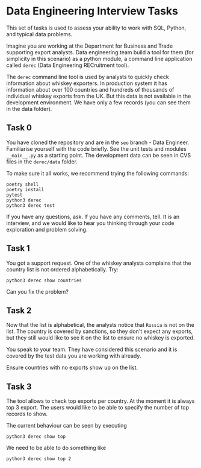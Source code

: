 # Data Engineering Interview Tasks

This set of tasks is used to assess your ability to work with SQL, Python, and typical data problems. 

Imagine you are working at the Department for Business and Trade supporting export analysts. 
Data engineering team build a tool for them (for simplicity in this scenario) as a python module, 
a command line application called `derec` (Data Engineering RECruitment tool).

The `derec` command line tool is used by analysts to quickly check information about whiskey exporters. 
In production system it has information about over 100 countries and hundreds of thousands of individual whiskey exports from the UK. 
But this data is not available in the development environment. 
We have only a few records (you can see them in the data folder). 

## Task 0

You have cloned the repository and are in the `seo` branch - Data Engineer. 
Familiarise yourself with the code briefly. 
See the unit tests and modules `__main__.py` as a starting point. 
The development data can be seen in CVS files in the `derec/data` folder. 

To make sure it all works, we recommend trying the following commands:

```
poetry shell
poetry install
pytest
python3 derec
python3 derec test
```

If you have any questions, ask. If you have any comments, tell. 
It is an interview, and we would like to hear you thinking through your code exploration and problem solving. 

## Task 1

You got a support request. One of the whiskey analysts complains that the country list is not ordered alphabetically. Try:

```
python3 derec show countries
```

Can you fix the problem? 

## Task 2 

Now that the list is alphabetical, the analysts notice that `Russia` is not on the list. The country is covered by sanctions, so they don't expect any exports, but they still would like to see it on the list to ensure no whiskey is exported. 

You speak to your team. They have considered this scenario and it is covered by the test data you are working with already.

Ensure countries with no exports show up on the list.

## Task 3

The tool allows to check top exports per country. At the moment it is always top 3 export. 
The users would like to be able to specify the number of top records to show. 

The current behaviour can be seen by executing 

```
python3 derec show top
```

We need to be able to do something like 

```
python3 derec show top 2
```
